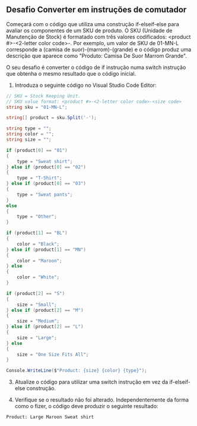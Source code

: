 ## Desafio Converter em instruções de comutador

Começará com o código que utiliza uma construção if-elseif-else para avaliar os componentes de um SKU de produto. O SKU (Unidade de Manutenção de Stock) é formatado com três valores codificados: <product #>-<2-letter color code>-<size code>. Por exemplo, um valor de SKU de 01-MN-L corresponde a (camisa de suor)-(marrom)-(grande) e o código produz uma descrição que aparece como "Produto: Camisa De Suor Marrom Grande".

O seu desafio é converter o código de if instrução numa switch instrução que obtenha o mesmo resultado que o código inicial.

1. Introduza o seguinte código no Visual Studio Code Editor:
~~~csharp
// SKU = Stock Keeping Unit. 
// SKU value format: <product #>-<2-letter color code>-<size code>
string sku = "01-MN-L";

string[] product = sku.Split('-');

string type = "";
string color = "";
string size = "";

if (product[0] == "01")
{
    type = "Sweat shirt";
} else if (product[0] == "02")
{
    type = "T-Shirt";
} else if (product[0] == "03")
{
    type = "Sweat pants";
}
else
{
    type = "Other";
}

if (product[1] == "BL")
{
    color = "Black";
} else if (product[1] == "MN")
{
    color = "Maroon";
} else
{
    color = "White";
}

if (product[2] == "S")
{
    size = "Small";
} else if (product[2] == "M")
{
    size = "Medium";
} else if (product[2] == "L")
{
    size = "Large";
} else
{
    size = "One Size Fits All";
}

Console.WriteLine($"Product: {size} {color} {type}");
~~~

3. Atualize o código para utilizar uma switch instrução em vez da if-elseif-else construção.

4. Verifique se o resultado não foi alterado.
Independentemente da forma como o fizer, o código deve produzir o seguinte resultado:
~~~
Product: Large Maroon Sweat shirt
~~~